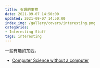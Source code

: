 ```yaml
---
title: 有趣的事物
date: 2021-09-07 14:50:00
updated: 2021-09-07 14:50:00
index_img: /gallery/covers/interesting.png
categories:
- Interesting Stuff
tags: interesting
---
```


一些有趣的东西。

<!-- more -->

- [Computer Science without a computer](https://csunplugged.org/en/)